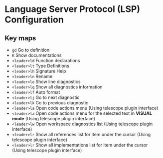 # Language Server Protocol (LSP) Configuration


## Key maps


- `gd` Go to definition
- `K` Show documentations
- `<leader>ld` Function declarations
- `<leader>lt` Type Definitions
- `<leader>lh` Signature Help
- `<leader>ln` Rename
- `<leader>le` Show line diagnostics
- `<leader>lq` Show all diagnostics information
- `<leader>lf` Auto format
- `<leader>lj` Go to next diagnostic
- `<leader>lk` Go to previous diagnostic
- `<leader>la` Open code actions menu (Using telescope plugin interface)
- `<leader>la` Open code actions menu for the selected text in **VISUAL mode** (Using telescope plugin interface)
- `<leader>lw` Open workspace diagnostics list (Using telescope plugin interface)
- `<leader>lr` Show all references list for item under the cursor (Using telescope plugin interface)
- `<leader>lr` Show all implementations list for item under the cursor (Using telescope plugin interface)
